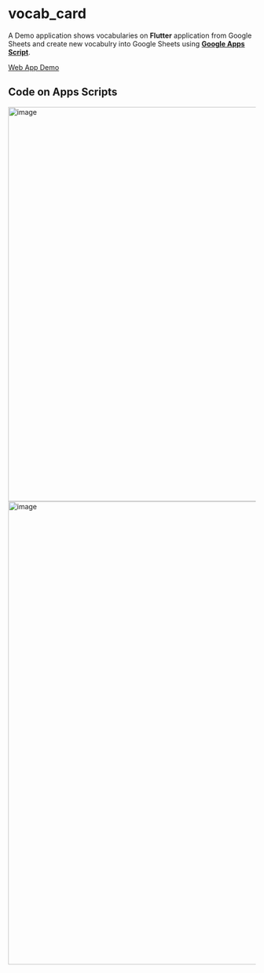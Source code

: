 # vocab_card

A Demo application shows vocabularies on **Flutter** application from Google Sheets and create new vocabulry into Google Sheets using [**Google Apps Script**](https://developers.google.com/apps-script/overview).


[Web App Demo](https://shaynec25.github.io/demos/vocabulry-card/#/)


## Code on Apps Scripts
<img width="803" alt="image" src="https://user-images.githubusercontent.com/80501218/227067716-dc773e54-02a9-460c-a62f-3929184e5018.png">

<img width="943" alt="image" src="https://user-images.githubusercontent.com/80501218/227067787-8964e5de-312d-4ae4-b386-68c058205edd.png">
